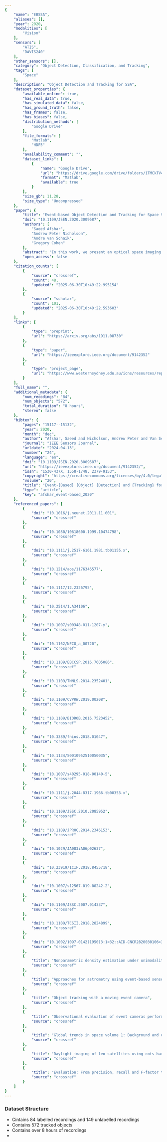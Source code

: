 ```yaml
---
{
    "name": "EBSSA",
    "aliases": [],
    "year": 2020,
    "modalities": [
        "Vision"
    ],
    "sensors": [
        "ATIS",
        "DAVIS240"
    ],
    "other_sensors": [],
    "category": "Object Detection, Classification, and Tracking",
    "tags": [
        "Space"
    ],
    "description": "Object Detection and Tracking for SSA",
    "dataset_properties": {
        "available_online": true,
        "has_real_data": true,
        "has_simulated_data": false,
        "has_ground_truth": false,
        "has_frames": false,
        "has_biases": false,
        "distribution_methods": [
            "Google Drive"
        ],
        "file_formats": [
            "Matlab",
            "HDF5"
        ],
        "availability_comment": "",
        "dataset_links": [
            {
                "name": "Google Drive",
                "url": "https://drive.google.com/drive/folders/1TMCkTV4IS4Sxw6rXDFnUFGIE9yDW05CG",
                "format": "Matlab",
                "available": true
            }
        ],
        "size_gb": 11.28,
        "size_type": "Uncompressed"
    },
    "paper": {
        "title": "Event-based Object Detection and Tracking for Space Situational Awareness",
        "doi": "10.1109/JSEN.2020.3009687",
        "authors": [
            "Saeed Afshar",
            "Andrew Peter Nicholson",
            "Andre van Schaik",
            "Gregory Cohen"
        ],
        "abstract": "In this work, we present an optical space imaging dataset using a range of event-based neuromorphic vision sensors. The unique method of operation of event-based sensors makes them ideal for space situational awareness (SSA) applications due to the sparseness inherent in space imaging data. These sensors offer signi\ufb01cantly lower bandwidth and power requirements making them particularly well suited for use in remote locations and space-based platforms. We present the \ufb01rst publicly-accessible event-based space imaging dataset including recordings using sensors from multiple providers, greatly lowering the barrier to entry for other researchers given the scarcity of such sensors and the expertise required to operate them for SSA applications. The dataset contains both day time and night time recordings, including simultaneous co-collections from different event-based sensors. Recorded at a remote site, and containing 572 labeled targets with a wide range of sizes, trajectories, and signal-to-noise ratios, this real-world event-based dataset represents a challenging detection and tracking task that is not readily solved using previously proposed methods. We propose a highly optimized and robust feature-based detection and tracking method, designed speci\ufb01cally for SSA applications, and implemented via a cascade of increasingly selective event \ufb01lters. These \ufb01lters rapidly isolate events associated with space objects, maintaining the high temporal resolution of the sensors. The results from this simple yet highly optimized algorithm on the space imaging dataset demonstrate robust high-speed event-based detection and tracking which can readily be implemented on sensor platforms in space as well as terrestrial environments.",
        "open_access": false
    },
    "citation_counts": [
        {
            "source": "crossref",
            "count": 48,
            "updated": "2025-06-30T10:49:22.995154"
        },
        {
            "source": "scholar",
            "count": 101,
            "updated": "2025-06-30T10:49:22.593603"
        }
    ],
    "links": [
        {
            "type": "preprint",
            "url": "https://arxiv.org/abs/1911.08730"
        },
        {
            "type": "paper",
            "url": "https://ieeexplore.ieee.org/document/9142352"
        },
        {
            "type": "project_page",
            "url": "https://www.westernsydney.edu.au/icns/resources/reproducible_research3/publication_support_materials2/space_imaging"
        }
    ],
    "full_name": "",
    "additional_metadata": {
        "num_recodings": "84",
        "num_objects": "572",
        "total_duration": "8 hours",
        "stereo": false
    },
    "bibtex": {
        "pages": "15117--15132",
        "year": 2020,
        "month": "dec",
        "author": "Afshar, Saeed and Nicholson, Andrew Peter and Van Schaik, Andre and Cohen, Gregory",
        "journal": "IEEE Sensors Journal",
        "urldate": "2024-04-13",
        "number": "24",
        "language": "en",
        "doi": "10.1109/JSEN.2020.3009687",
        "url": "https://ieeexplore.ieee.org/document/9142352/",
        "issn": "1530-437X, 1558-1748, 2379-9153",
        "copyright": "https://creativecommons.org/licenses/by/4.0/legalcode",
        "volume": "20",
        "title": "Event-{Based} {Object} {Detection} and {Tracking} for {Space} {Situational} {Awareness}",
        "type": "article",
        "key": "afshar_event-based_2020"
    },
    "referenced_papers": [
        {
            "doi": "10.1016/j.neunet.2011.11.001",
            "source": "crossref"
        },
        {
            "doi": "10.1080/10618600.1999.10474798",
            "source": "crossref"
        },
        {
            "doi": "10.1111/j.2517-6161.1981.tb01155.x",
            "source": "crossref"
        },
        {
            "doi": "10.1214/aos/1176346577",
            "source": "crossref"
        },
        {
            "doi": "10.1117/12.2326795",
            "source": "crossref"
        },
        {
            "doi": "10.2514/1.A34106",
            "source": "crossref"
        },
        {
            "doi": "10.1007/s00348-011-1207-y",
            "source": "crossref"
        },
        {
            "doi": "10.1162/NECO_a_00720",
            "source": "crossref"
        },
        {
            "doi": "10.1109/EBCCSP.2016.7605086",
            "source": "crossref"
        },
        {
            "doi": "10.1109/TNNLS.2014.2352401",
            "source": "crossref"
        },
        {
            "doi": "10.1109/CVPRW.2019.00208",
            "source": "crossref"
        },
        {
            "doi": "10.1109/BIOROB.2016.7523452",
            "source": "crossref"
        },
        {
            "doi": "10.3389/fnins.2018.01047",
            "source": "crossref"
        },
        {
            "doi": "10.1134/S0010952510050035",
            "source": "crossref"
        },
        {
            "doi": "10.1007/s40295-018-00140-5",
            "source": "crossref"
        },
        {
            "doi": "10.1111/j.2044-8317.1966.tb00353.x",
            "source": "crossref"
        },
        {
            "doi": "10.1109/JSSC.2010.2085952",
            "source": "crossref"
        },
        {
            "doi": "10.1109/JPROC.2014.2346153",
            "source": "crossref"
        },
        {
            "doi": "10.1029/JA083iA06p02637",
            "source": "crossref"
        },
        {
            "doi": "10.23919/ICIF.2018.8455718",
            "source": "crossref"
        },
        {
            "doi": "10.1007/s12567-019-00242-2",
            "source": "crossref"
        },
        {
            "doi": "10.1109/JSSC.2007.914337",
            "source": "crossref"
        },
        {
            "doi": "10.1109/TCSII.2018.2824899",
            "source": "crossref"
        },
        {
            "doi": "10.1002/1097-0142(1950)3:1<32::AID-CNCR2820030106>3.0.CO;2-3",
            "source": "crossref"
        },
        {
            "title": "Nonparametric density estimation under unimodality and monotonicity constraints",
            "source": "crossref"
        },
        {
            "title": "Approaches for astrometry using event-based sensors",
            "source": "crossref"
        },
        {
            "title": "Object tracking with a moving event camera",
            "source": "crossref"
        },
        {
            "title": "Observational evaluation of event cameras performance in optical space surveillance",
            "source": "crossref"
        },
        {
            "title": "Global trends in space volume 1: Background and overall findings",
            "source": "crossref"
        },
        {
            "title": "Daylight imaging of leo satellites using cots hardware",
            "source": "crossref"
        },
        {
            "title": "Evaluation: From precision, recall and F-factor to ROC, informedness, markedness and correlation",
            "source": "crossref"
        }
    ]
}
---
```


### Dataset Structure

- Cintains 84 labelled recordings and 149 unlabelled recordings
- Contains 572 tracked objects
- Contains over 8 hours of recordings
-
